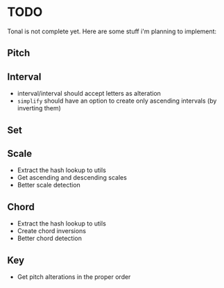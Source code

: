 # TODO

Tonal is not complete yet. Here are some stuff i'm planning to implement:

## Pitch


## Interval

- interval/interval should accept letters as alteration
- `simplify` should have an option to create only ascending intervals (by inverting them)

## Set


## Scale

- Extract the hash lookup to utils
- Get ascending and descending scales
- Better scale detection

## Chord

- Extract the hash lookup to utils
- Create chord inversions
- Better chord detection

## Key

- Get pitch alterations in the proper order
